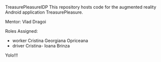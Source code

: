 TreasurePleasureIDP
This repository hosts code for the augmented reality
Android application TreasurePleasure.

Mentor: Vlad Dragoi

Roles Assigned:
   * worker Cristina Georgiana Opriceana
   * driver Cristina- Ioana Brinza

Yolo!!!
